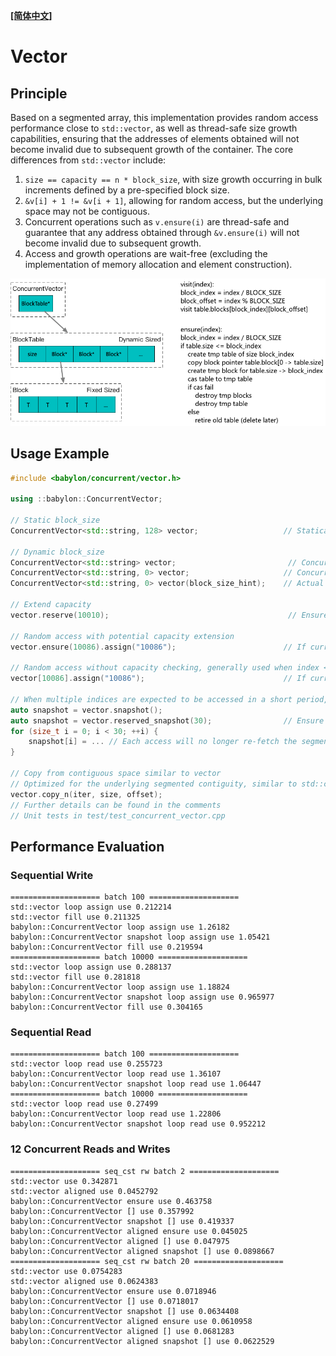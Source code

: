 **[[简体中文]](vector.zh-cn.md)**

# Vector

## Principle

Based on a segmented array, this implementation provides random access performance close to `std::vector`, as well as thread-safe size growth capabilities, ensuring that the addresses of elements obtained will not become invalid due to subsequent growth of the container. The core differences from `std::vector` include:

1. `size == capacity == n * block_size`, with size growth occurring in bulk increments defined by a pre-specified block size.
2. `&v[i] + 1 != &v[i + 1]`, allowing for random access, but the underlying space may not be contiguous.
3. Concurrent operations such as `v.ensure(i)` are thread-safe and guarantee that any address obtained through `&v.ensure(i)` will not become invalid due to subsequent growth.
4. Access and growth operations are wait-free (excluding the implementation of memory allocation and element construction).

![](images/concurrent_vector.png)

## Usage Example

```c++
#include <babylon/concurrent/vector.h>

using ::babylon::ConcurrentVector;

// Static block_size
ConcurrentVector<std::string, 128> vector;                   // Statically specify block_size as 128, must be 2^n

// Dynamic block_size
ConcurrentVector<std::string> vector;                         // ConcurrentVector<std::string, 0>(1024)
ConcurrentVector<std::string, 0> vector;                     // ConcurrentVector<std::string, 0>(1024), 0 indicates dynamic block_size, default
ConcurrentVector<std::string, 0> vector(block_size_hint);    // Actual block_size will round up block_size_hint to 2^n

// Extend capacity
vector.reserve(10010);                                        // Ensure size grows to accommodate at least 10010 elements

// Random access with potential capacity extension
vector.ensure(10086).assign("10086");                        // If current size is insufficient to hold element 10086, it will first extend the underlying storage size, then return a reference to element 10086

// Random access without capacity checking, generally used when index < size is already known
vector[10086].assign("10086");                               // If current size is insufficient to hold element 10086, it may cause an out-of-bounds error

// When multiple indices are expected to be accessed in a short period, a snapshot can be obtained to avoid repeated access to the segment mapping table
auto snapshot = vector.snapshot();
auto snapshot = vector.reserved_snapshot(30);                // Ensure elements [0, 30) are accessible
for (size_t i = 0; i < 30; ++i) {
    snapshot[i] = ... // Each access will no longer re-fetch the segment mapping table, speeding up access
}

// Copy from contiguous space similar to vector
// Optimized for the underlying segmented contiguity, similar to std::copy_n
vector.copy_n(iter, size, offset);
// Further details can be found in the comments
// Unit tests in test/test_concurrent_vector.cpp
```

## Performance Evaluation

### Sequential Write

```
==================== batch 100 ====================
std::vector loop assign use 0.212214
std::vector fill use 0.211325
babylon::ConcurrentVector loop assign use 1.26182
babylon::ConcurrentVector snapshot loop assign use 1.05421
babylon::ConcurrentVector fill use 0.219594
==================== batch 10000 ====================
std::vector loop assign use 0.288137
std::vector fill use 0.281818
babylon::ConcurrentVector loop assign use 1.18824
babylon::ConcurrentVector snapshot loop assign use 0.965977
babylon::ConcurrentVector fill use 0.304165
```

### Sequential Read

```
==================== batch 100 ====================
std::vector loop read use 0.255723
babylon::ConcurrentVector loop read use 1.36107
babylon::ConcurrentVector snapshot loop read use 1.06447
==================== batch 10000 ====================
std::vector loop read use 0.27499
babylon::ConcurrentVector loop read use 1.22806
babylon::ConcurrentVector snapshot loop read use 0.952212
```

### 12 Concurrent Reads and Writes

```
==================== seq_cst rw batch 2 ====================
std::vector use 0.342871
std::vector aligned use 0.0452792
babylon::ConcurrentVector ensure use 0.463758
babylon::ConcurrentVector [] use 0.357992
babylon::ConcurrentVector snapshot [] use 0.419337
babylon::ConcurrentVector aligned ensure use 0.045025
babylon::ConcurrentVector aligned [] use 0.047975
babylon::ConcurrentVector aligned snapshot [] use 0.0898667
==================== seq_cst rw batch 20 ====================
std::vector use 0.0754283
std::vector aligned use 0.0624383
babylon::ConcurrentVector ensure use 0.0718946
babylon::ConcurrentVector [] use 0.0718017
babylon::ConcurrentVector snapshot [] use 0.0634408
babylon::ConcurrentVector aligned ensure use 0.0610958
babylon::ConcurrentVector aligned [] use 0.0681283
babylon::ConcurrentVector aligned snapshot [] use 0.0622529
```
